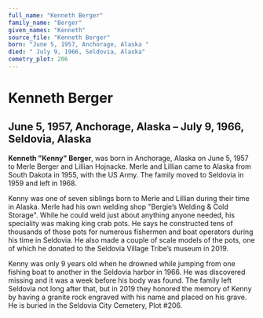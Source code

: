 ```yaml
---
full_name: "Kenneth Berger"
family_name: "Berger"
given_names: "Kenneth"
source_file: "Kenneth Berger"
born: "June 5, 1957, Anchorage, Alaska "
died: " July 9, 1966, Seldovia, Alaska"
cemetry_plot: 206
---
```

# Kenneth Berger

## June 5, 1957, Anchorage, Alaska – July 9, 1966, Seldovia, Alaska

**Kenneth "Kenny" Berger**, was born in Anchorage, Alaska on June 5,
1957 to Merle Berger and Lillian Hojnacke. Merle and Lillian came to
Alaska from South Dakota in 1955, with the US Army. The family moved to
Seldovia in 1959 and left in 1968.

Kenny was one of seven siblings born to Merle and Lillian during their
time in Alaska. Merle had his own welding shop "Bergie’s Welding & Cold
Storage". While he could weld just about anything anyone needed, his
speciality was making king crab pots. He says he constructed tens of
thousands of those pots for numerous fishermen and boat operators during
his time in Seldovia. He also made a couple of scale models of the pots,
one of which he donated to the Seldovia Village Tribe’s museum in 2019.

Kenny was only 9 years old when he drowned while jumping from one
fishing boat to another in the Seldovia harbor in 1966. He was
discovered missing and it was a week before his body was found. The
family left Seldovia not long after that, but in 2019 they honored the
memory of Kenny by having a granite rock engraved with his name and
placed on his grave. He is buried in the Seldovia City Cemetery, Plot
\#206.

